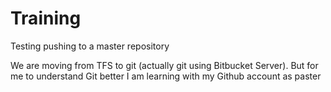 # Training
Testing pushing to a master repository

We are moving from TFS to git (actually git using Bitbucket Server).  But for me to understand Git better I am learning with my Github account as paster

